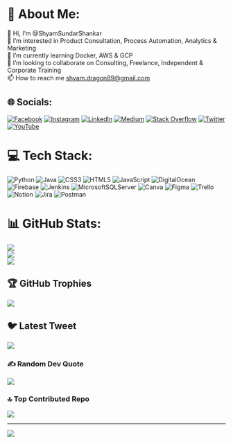 # 💫 About Me:
👋 Hi, I’m @ShyamSundarShankar<br>👀 I’m interested in Product Consultation, Process Automation, Analytics & Marketing<br>🌱 I’m currently learning Docker, AWS & GCP<br>💞️ I’m looking to collaborate on Consulting, Freelance, Independent & Corporate Training<br>📫 How to reach me shyam.dragon89@gmail.com


## 🌐 Socials:
[![Facebook](https://img.shields.io/badge/Facebook-%231877F2.svg?logo=Facebook&logoColor=white)](https://facebook.com/SShyamSundarShankar) [![Instagram](https://img.shields.io/badge/Instagram-%23E4405F.svg?logo=Instagram&logoColor=white)](https://instagram.com/ShyamSundarShankar) [![LinkedIn](https://img.shields.io/badge/LinkedIn-%230077B5.svg?logo=linkedin&logoColor=white)](https://linkedin.com/in/ShyamSundarShankar) [![Medium](https://img.shields.io/badge/Medium-12100E?logo=medium&logoColor=white)](https://medium.com/@ShyamSundarShankar) [![Stack Overflow](https://img.shields.io/badge/-Stackoverflow-FE7A16?logo=stack-overflow&logoColor=white)](https://stackoverflow.com/users/shyam-sundar-shankar) [![Twitter](https://img.shields.io/badge/Twitter-%231DA1F2.svg?logo=Twitter&logoColor=white)](https://twitter.com/ShyamSundarShankar) [![YouTube](https://img.shields.io/badge/YouTube-%23FF0000.svg?logo=YouTube&logoColor=white)](https://youtube.com/@ShyamSundarShankar) 

# 💻 Tech Stack:
![Python](https://img.shields.io/badge/python-3670A0?style=for-the-badge&logo=python&logoColor=ffdd54) ![Java](https://img.shields.io/badge/java-%23ED8B00.svg?style=for-the-badge&logo=java&logoColor=white) ![CSS3](https://img.shields.io/badge/css3-%231572B6.svg?style=for-the-badge&logo=css3&logoColor=white) ![HTML5](https://img.shields.io/badge/html5-%23E34F26.svg?style=for-the-badge&logo=html5&logoColor=white) ![JavaScript](https://img.shields.io/badge/javascript-%23323330.svg?style=for-the-badge&logo=javascript&logoColor=%23F7DF1E) ![DigitalOcean](https://img.shields.io/badge/DigitalOcean-%230167ff.svg?style=for-the-badge&logo=digitalOcean&logoColor=white) ![Firebase](https://img.shields.io/badge/firebase-%23039BE5.svg?style=for-the-badge&logo=firebase) ![Jenkins](https://img.shields.io/badge/jenkins-%232C5263.svg?style=for-the-badge&logo=jenkins&logoColor=white) ![MicrosoftSQLServer](https://img.shields.io/badge/Microsoft%20SQL%20Sever-CC2927?style=for-the-badge&logo=microsoft%20sql%20server&logoColor=white) ![Canva](https://img.shields.io/badge/Canva-%2300C4CC.svg?style=for-the-badge&logo=Canva&logoColor=white) 	![Figma](https://img.shields.io/badge/figma-%23F24E1E.svg?style=for-the-badge&logo=figma&logoColor=white) ![Trello](https://img.shields.io/badge/Trello-%23026AA7.svg?style=for-the-badge&logo=Trello&logoColor=white) ![Notion](https://img.shields.io/badge/Notion-%23000000.svg?style=for-the-badge&logo=notion&logoColor=white) ![Jira](https://img.shields.io/badge/jira-%230A0FFF.svg?style=for-the-badge&logo=jira&logoColor=white) ![Postman](https://img.shields.io/badge/Postman-FF6C37?style=for-the-badge&logo=postman&logoColor=white)
# 📊 GitHub Stats:
![](https://github-readme-stats.vercel.app/api?username=ShyamBuildsBot&theme=dark&hide_border=false&include_all_commits=true&count_private=true)<br/>
![](https://github-readme-streak-stats.herokuapp.com/?user=ShyamBuildsBot&theme=dark&hide_border=false)<br/>
![](https://github-readme-stats.vercel.app/api/top-langs/?username=ShyamBuildsBot&theme=dark&hide_border=false&include_all_commits=true&count_private=true&layout=compact)

## 🏆 GitHub Trophies
![](https://github-profile-trophy.vercel.app/?username=ShyamBuildsBot&theme=radical&no-frame=false&no-bg=true&margin-w=4)

## 🐦 Latest Tweet
[![](https://gtce.itsvg.in/api?username=ShyamSundarShankar)](https://github.com/VishwaGauravIn/github-twitter-card-embed)

### ✍️ Random Dev Quote
![](https://quotes-github-readme.vercel.app/api?type=horizontal&theme=radical)

### 🔝 Top Contributed Repo
![](https://github-contributor-stats.vercel.app/api?username=ShyamBuildsBot&limit=5&theme=dark&combine_all_yearly_contributions=true)

---
[![](https://visitcount.itsvg.in/api?id=ShyamBuildsBot&icon=0&color=0)](https://visitcount.itsvg.in)

<!-- Proudly created with GPRM ( https://gprm.itsvg.in ) -->
